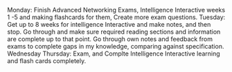 Monday: Finish Advanced Networking Exams, Intelligence Interactive weeks 1 -5 and making flashcards for them, Create more exam questions.
Tuesday: Get up to 8 weeks for intelligence Interactive and make notes, and then stop. Go through and make sure required reading sections and information are complete up to that point. Go through own notes and feedback from exams to complete gaps in my knowledge, comparing against specification.
Wednesday
Thursday: Exam, and Complte Intelligence Interactive learning and flash cards completely.